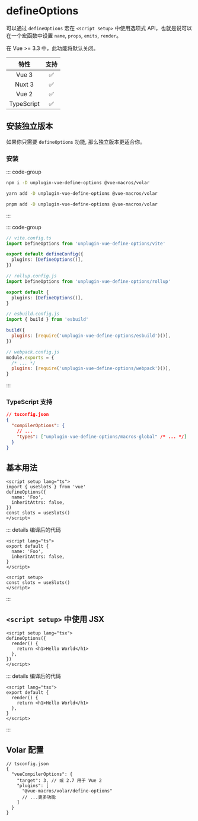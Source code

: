 # defineOptions

<StabilityLevel level="stable" />

可以通过 `defineOptions` 宏在 `<script setup>` 中使用选项式 API，也就是说可以在一个宏函数中设置 `name`, `props`, `emits`, `render`。

在 Vue >= 3.3 中，此功能将默认关闭。

|    特性    |        支持        |
| :--------: | :----------------: |
|   Vue 3    | :white_check_mark: |
|   Nuxt 3   | :white_check_mark: |
|   Vue 2    | :white_check_mark: |
| TypeScript | :white_check_mark: |

## 安装独立版本

如果你只需要 `defineOptions` 功能, 那么独立版本更适合你。

### 安装

::: code-group

```bash [npm]
npm i -D unplugin-vue-define-options @vue-macros/volar
```

```bash [yarn]
yarn add -D unplugin-vue-define-options @vue-macros/volar
```

```bash [pnpm]
pnpm add -D unplugin-vue-define-options @vue-macros/volar
```

:::

::: code-group

```ts [Vite]
// vite.config.ts
import DefineOptions from 'unplugin-vue-define-options/vite'

export default defineConfig({
  plugins: [DefineOptions()],
})
```

```ts [Rollup]
// rollup.config.js
import DefineOptions from 'unplugin-vue-define-options/rollup'

export default {
  plugins: [DefineOptions()],
}
```

```js [esbuild]
// esbuild.config.js
import { build } from 'esbuild'

build({
  plugins: [require('unplugin-vue-define-options/esbuild')()],
})
```

```js [Webpack]
// webpack.config.js
module.exports = {
  /* ... */
  plugins: [require('unplugin-vue-define-options/webpack')()],
}
```

:::

### TypeScript 支持

```json
// tsconfig.json
{
  "compilerOptions": {
    // ...
    "types": ["unplugin-vue-define-options/macros-global" /* ... */]
  }
}
```

## 基本用法

```vue {3-6}
<script setup lang="ts">
import { useSlots } from 'vue'
defineOptions({
  name: 'Foo',
  inheritAttrs: false,
})
const slots = useSlots()
</script>
```

::: details 编译后的代码

```vue
<script lang="ts">
export default {
  name: 'Foo',
  inheritAttrs: false,
}
</script>

<script setup>
const slots = useSlots()
</script>
```

:::

## `<script setup>` 中使用 JSX

```vue {3-5}
<script setup lang="tsx">
defineOptions({
  render() {
    return <h1>Hello World</h1>
  },
})
</script>
```

::: details 编译后的代码

```vue
<script lang="tsx">
export default {
  render() {
    return <h1>Hello World</h1>
  },
}
</script>
```

:::

## Volar 配置

```jsonc {6}
// tsconfig.json
{
  "vueCompilerOptions": {
    "target": 3, // 或 2.7 用于 Vue 2
    "plugins": [
      "@vue-macros/volar/define-options"
      // ...更多功能
    ]
  }
}
```
